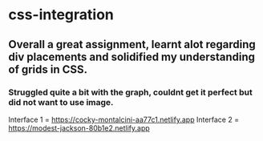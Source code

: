 # css-integration


## Overall a great assignment, learnt alot regarding div placements and solidified my understanding of grids in CSS.

### Struggled quite a bit with the graph, couldnt get it perfect but did not want to use image.

Interface 1 = https://cocky-montalcini-aa77c1.netlify.app
Interface 2 = https://modest-jackson-80b1e2.netlify.app
